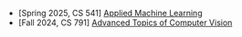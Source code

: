 - [Spring 2025, CS 541] <a href="https://docs.google.com/document/d/e/2PACX-1vQ-JiPOb-4qfGpleLgKZ3EuX17gwojbG_vs7Fz66w5UskvLsmR6Q0y1PkLfEVGIBbUNxpOAl9up5I8n/pub"> Applied Machine Learning </a>
- [Fall 2024, CS 791] <a href="https://docs.google.com/document/d/1E6-L6qpvpyOgCo-XHZPRJqrxjbYE502B8RrOrB9WcfU/pub"> Advanced Topics of Computer Vision </a>
